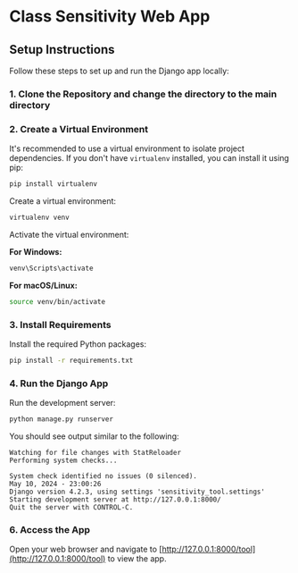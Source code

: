 # Class Sensitivity Web App

## Setup Instructions

Follow these steps to set up and run the Django app locally:

### 1. Clone the Repository and change the directory to the main directory 


### 2. Create a Virtual Environment

It's recommended to use a virtual environment to isolate project dependencies. If you don't have `virtualenv` installed, you can install it using pip:

```bash
pip install virtualenv
```

Create a virtual environment:

```bash
virtualenv venv
```

Activate the virtual environment:

**For Windows:**

```bash
venv\Scripts\activate
```

**For macOS/Linux:**

```bash
source venv/bin/activate
```

### 3. Install Requirements

Install the required Python packages:

```bash
pip install -r requirements.txt
```

### 4. Run the Django App

Run the development server:

```bash
python manage.py runserver
```

You should see output similar to the following:

```
Watching for file changes with StatReloader
Performing system checks...

System check identified no issues (0 silenced).
May 10, 2024 - 23:00:26
Django version 4.2.3, using settings 'sensitivity_tool.settings'
Starting development server at http://127.0.0.1:8000/
Quit the server with CONTROL-C.
```


### 6. Access the App

Open your web browser and navigate to [http://127.0.0.1:8000/tool](http://127.0.0.1:8000/tool) to view the app.

```
